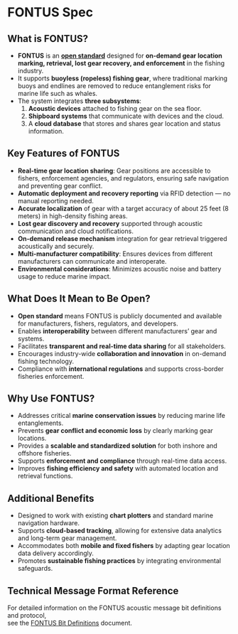 # FONTUS Spec
## What is FONTUS?
- **FONTUS** is an **[open standard](../assets/files/FONTUS_open_standard_v1_0.pdf)** designed for **on-demand gear location marking, retrieval, lost gear recovery, and enforcement** in the fishing industry.
- It supports **buoyless (ropeless) fishing gear**, where traditional marking buoys and endlines are removed to reduce entanglement risks for marine life such as whales.
- The system integrates **three subsystems**:
  1. **Acoustic devices** attached to fishing gear on the sea floor.
  2. **Shipboard systems** that communicate with devices and the cloud.
  3. A **cloud database** that stores and shares gear location and status information.

## Key Features of FONTUS
- **Real-time gear location sharing**: Gear positions are accessible to fishers, enforcement agencies, and regulators, ensuring safe navigation and preventing gear conflict.
- **Automatic deployment and recovery reporting** via RFID detection — no manual reporting needed.
- **Accurate localization** of gear with a target accuracy of about 25 feet (8 meters) in high-density fishing areas.
- **Lost gear discovery and recovery** supported through acoustic communication and cloud notifications.
- **On-demand release mechanism** integration for gear retrieval triggered acoustically and securely.
- **Multi-manufacturer compatibility**: Ensures devices from different manufacturers can communicate and interoperate.
- **Environmental considerations**: Minimizes acoustic noise and battery usage to reduce marine impact.

## What Does It Mean to Be Open?
- **Open standard** means FONTUS is publicly documented and available for manufacturers, fishers, regulators, and developers.
- Enables **interoperability** between different manufacturers’ gear and systems.
- Facilitates **transparent and real-time data sharing** for all stakeholders.
- Encourages industry-wide **collaboration and innovation** in on-demand fishing technology.
- Compliance with **international regulations** and supports cross-border fisheries enforcement.

## Why Use FONTUS?
- Addresses critical **marine conservation issues** by reducing marine life entanglements.
- Prevents **gear conflict and economic loss** by clearly marking gear locations.
- Provides a **scalable and standardized solution** for both inshore and offshore fisheries.
- Supports **enforcement and compliance** through real-time data access.
- Improves **fishing efficiency and safety** with automated location and retrieval functions.


## Additional Benefits
- Designed to work with existing **chart plotters** and standard marine navigation hardware.
- Supports **cloud-based tracking**, allowing for extensive data analytics and long-term gear management.
- Accommodates both **mobile and fixed fishers** by adapting gear location data delivery accordingly.
- Promotes **sustainable fishing practices** by integrating environmental safeguards.

## Technical Message Format Reference

For detailed information on the FONTUS acoustic message bit definitions and protocol,  
see the [FONTUS Bit Definitions](../assets/files/fontus_bit_definitions_v0.1.pdf) document.
